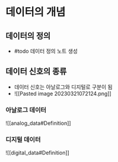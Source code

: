 # 데이터의 개념

## 데이터의 정의
- #todo 데이터 정의 노트 생성

## 데이터 신호의 종류
- 데이터 신호는 아날로그와 디지털로 구분이 됨
- ![[Pasted image 20230321072124.png]]

### 아날로그 데이터
![[analog_data#Definition]]

### 디지털 데이터
![[digital_data#Definition]]

